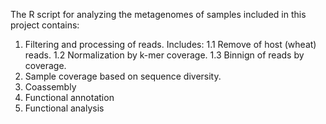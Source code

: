 The R script for analyzing the metagenomes of samples included in this project contains:
1. Filtering and processing of reads. Includes:
   1.1 Remove of host (wheat) reads.
   1.2 Normalization by k-mer coverage.
   1.3 Binnign of reads by coverage.
2. Sample coverage based on sequence diversity.
3. Coassembly
4. Functional annotation
5. Functional analysis
